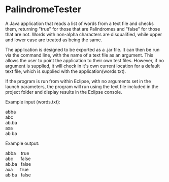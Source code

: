 PalindromeTester
================

A Java application that reads a list of words from a text file and checks them, returning "true" for those that are Palindromes and "false" for those that are not. Words with non-alpha characters are disqualified, while upper and lower case are treated as being the same.

The application is designed to be exported as a .jar file. It can then be run via the command line, with the name of a text file as an argument. This allows the user to point the application to their own test files. However, if no argument is supplied, it will check in it's own current location for a default text file, which is supplied with the application(words.txt).

If the program is run from within Eclipse, with no arguments set in the launch parameters, the program will run using the text file included in the project folder and display results in the Eclipse console.

Example input (words.txt):

abba  
abc  
ab.ba  
axa  
ab ba  

Example output:

abba&nbsp;&nbsp;&nbsp;&nbsp;true  
abc&nbsp;&nbsp;&nbsp;&nbsp;&nbsp;&nbsp;false  
ab.ba&nbsp;&nbsp;&nbsp;false  
axa&nbsp;&nbsp;&nbsp;&nbsp;&nbsp;&nbsp;true  
ab ba&nbsp;&nbsp;&nbsp;false  

